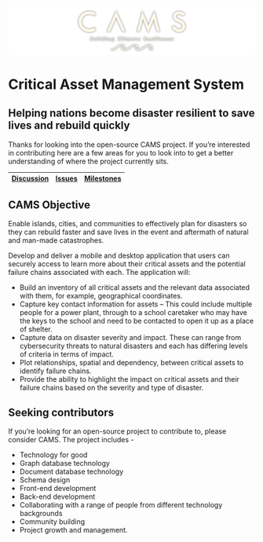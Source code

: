 ![CAMS - Building Climate Resilience](https://github.com/CriticalAssetManagement/CAMS-web-assets/raw/main/Images/CAMS-Repo-Intro-Large-v2.png)
# Critical Asset Management System
## Helping nations become disaster resilient to save lives and rebuild quickly

Thanks for looking into the open-source CAMS project. If you’re interested in contributing here are a few areas for you to look into to get a better understanding of where the project currently sits.

| [Discussion](https://github.com/CriticalAssetManagement/CAMS/discussions) | [Issues](https://github.com/CriticalAssetManagement/CAMS/issues) | [Milestones](https://github.com/CriticalAssetManagement/CAMS/milestones)
| ----------- | ----------- | ----------- |

## CAMS Objective
Enable islands, cities, and communities to effectively plan for disasters so they can rebuild faster and save lives in the event and aftermath of natural and man-made catastrophes.

Develop and deliver a mobile and desktop application that users can securely access to learn more about their critical assets and the potential failure chains associated with each. The application will:

- Build an inventory of all critical assets and the relevant data associated with them, for example, geographical coordinates. 
- Capture key contact information for assets – This could include multiple people for a power plant, through to a school caretaker who may have the keys to the school and need to be contacted to open it up as a place of shelter.
- Capture data on disaster severity and impact. These can range from cybersecurity threats to natural disasters and each has differing levels of criteria in terms of impact.
- Plot relationships, spatial and dependency, between critical assets to identify failure chains.
- Provide the ability to highlight the impact on critical assets and their failure chains based on the severity and type of disaster.

## Seeking contributors
If you’re looking for an open-source project to contribute to, please consider CAMS. The project includes - 

- Technology for good
- Graph database technology
- Document database technology
- Schema design
- Front-end development
- Back-end development
- Collaborating with a range of people from different technology backgrounds
- Community building 
- Project growth and management.
